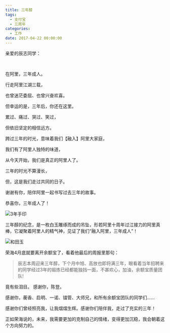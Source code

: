 ```yaml
---
title: 三年醇
tags:
  - 支付宝
  - 三周年
categories:
  - 工作
date: 2017-04-22 00:00:00
---
```

亲爱的辰志同学：

</br>

在阿里，三年成人。

行走阿里江湖三载，

也曾迷茫委屈、也曾兴奋欢喜。

但幸运的是，三年后，你还在这里。

<!--more-->

累过、痛过、哭过、笑过，

但依旧坚定的相信远方。

跨过三年的时光，意味着我们【融入】阿里大家庭，

我们有了阿里人独特的味道，

从今天开始，我们是真正的阿里人了。

三年的时光不算漫长，

但，这是我们走过共同的日子。

谢谢有你，陪伴阿里一起书写过去三年的故事。

恭喜你，三年成人了！

![3年手印](http://7xr6h2.com1.z0.glb.clouddn.com/alipay/3yearHandPrint.jpg)

三年醇的纪念，是一枚白玉雕琢而成的吊坠，形若阿里十周年过江接力的阿里真棒，它凝聚着阿里人的精气神，见证了我们“融入阿里，三年成人”！

![和田玉](http://7xr6h2.com1.z0.glb.clouddn.com/alipay/3yearJade.jpg)

荣海4月底就要离开余额宝了，看着他最后的周报里那句：

> 辰志本周迎来三年醇，下个月中旭、高放也即将满三年，眼看着当年招聘来的同学经过3年的锻炼已经都能独挡一面，不甚欢心，加油，余额宝质量团队!

竟有些泪目。 感谢你，陈登。

感谢你，蘅香、启明、一诺、镭管、大师兄，和所有余额宝团队的同学们……

感谢你们曾经照亮我，让我熠熠生辉。感谢你们陪伴我，走过了充实的三年！

正如荣海说的，未来，我需要更加的克制自己的情绪，变得更加沉稳，我会朝着这个方向努力的。